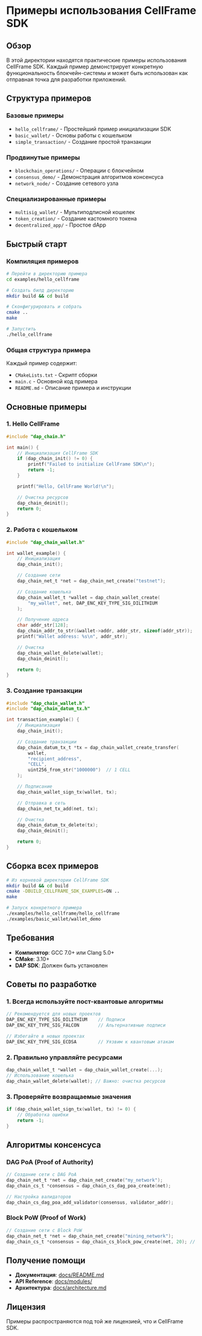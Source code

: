 # Примеры использования CellFrame SDK

## Обзор

В этой директории находятся практические примеры использования CellFrame SDK. Каждый пример демонстрирует конкретную функциональность блокчейн-системы и может быть использован как отправная точка для разработки приложений.

## Структура примеров

### Базовые примеры
- `hello_cellframe/` - Простейший пример инициализации SDK
- `basic_wallet/` - Основы работы с кошельком
- `simple_transaction/` - Создание простой транзакции

### Продвинутые примеры
- `blockchain_operations/` - Операции с блокчейном
- `consensus_demo/` - Демонстрация алгоритмов консенсуса
- `network_node/` - Создание сетевого узла

### Специализированные примеры
- `multisig_wallet/` - Мультиподписной кошелек
- `token_creation/` - Создание кастомного токена
- `decentralized_app/` - Простое dApp

## Быстрый старт

### Компиляция примеров

```bash
# Перейти в директорию примера
cd examples/hello_cellframe

# Создать билд директорию
mkdir build && cd build

# Сконфигурировать и собрать
cmake ..
make

# Запустить
./hello_cellframe
```

### Общая структура примера

Каждый пример содержит:
- `CMakeLists.txt` - Скрипт сборки
- `main.c` - Основной код примера
- `README.md` - Описание примера и инструкции

## Основные примеры

### 1. Hello CellFrame

```c
#include "dap_chain.h"

int main() {
    // Инициализация CellFrame SDK
    if (dap_chain_init() != 0) {
        printf("Failed to initialize CellFrame SDK\n");
        return -1;
    }

    printf("Hello, CellFrame World!\n");

    // Очистка ресурсов
    dap_chain_deinit();
    return 0;
}
```

### 2. Работа с кошельком

```c
#include "dap_chain_wallet.h"

int wallet_example() {
    // Инициализация
    dap_chain_init();

    // Создание сети
    dap_chain_net_t *net = dap_chain_net_create("testnet");

    // Создание кошелька
    dap_chain_wallet_t *wallet = dap_chain_wallet_create(
        "my_wallet", net, DAP_ENC_KEY_TYPE_SIG_DILITHIUM
    );

    // Получение адреса
    char addr_str[128];
    dap_chain_addr_to_str(&wallet->addr, addr_str, sizeof(addr_str));
    printf("Wallet address: %s\n", addr_str);

    // Очистка
    dap_chain_wallet_delete(wallet);
    dap_chain_deinit();

    return 0;
}
```

### 3. Создание транзакции

```c
#include "dap_chain_wallet.h"
#include "dap_chain_datum_tx.h"

int transaction_example() {
    // Инициализация
    dap_chain_init();

    // Создание транзакции
    dap_chain_datum_tx_t *tx = dap_chain_wallet_create_transfer(
        wallet,
        "recipient_address",
        "CELL",
        uint256_from_str("1000000")  // 1 CELL
    );

    // Подписание
    dap_chain_wallet_sign_tx(wallet, tx);

    // Отправка в сеть
    dap_chain_net_tx_add(net, tx);

    // Очистка
    dap_chain_datum_tx_delete(tx);
    dap_chain_deinit();

    return 0;
}
```

## Сборка всех примеров

```bash
# Из корневой директории CellFrame SDK
mkdir build && cd build
cmake -DBUILD_CELLFRAME_SDK_EXAMPLES=ON ..
make

# Запуск конкретного примера
./examples/hello_cellframe/hello_cellframe
./examples/basic_wallet/wallet_demo
```

## Требования

- **Компилятор**: GCC 7.0+ или Clang 5.0+
- **CMake**: 3.10+
- **DAP SDK**: Должен быть установлен

## Советы по разработке

### 1. Всегда используйте пост-квантовые алгоритмы

```c
// Рекомендуется для новых проектов
DAP_ENC_KEY_TYPE_SIG_DILITHIUM    // Подписи
DAP_ENC_KEY_TYPE_SIG_FALCON       // Альтернативные подписи

// Избегайте в новых проектах
DAP_ENC_KEY_TYPE_SIG_ECDSA        // Уязвим к квантовым атакам
```

### 2. Правильно управляйте ресурсами

```c
dap_chain_wallet_t *wallet = dap_chain_wallet_create(...);
// Использование кошелька
dap_chain_wallet_delete(wallet); // Важно: очистка ресурсов
```

### 3. Проверяйте возвращаемые значения

```c
if (dap_chain_wallet_sign_tx(wallet, tx) != 0) {
    // Обработка ошибки
    return -1;
}
```

## Алгоритмы консенсуса

### DAG PoA (Proof of Authority)

```c
// Создание сети с DAG PoA
dap_chain_net_t *net = dap_chain_net_create("my_network");
dap_chain_cs_t *consensus = dap_chain_cs_dag_poa_create(net);

// Настройка валидаторов
dap_chain_cs_dag_poa_add_validator(consensus, validator_addr);
```

### Block PoW (Proof of Work)

```c
// Создание сети с Block PoW
dap_chain_net_t *net = dap_chain_net_create("mining_network");
dap_chain_cs_t *consensus = dap_chain_cs_block_pow_create(net, 20); // difficulty
```

## Получение помощи

- **Документация**: [docs/README.md](../README.md)
- **API Reference**: [docs/modules/](../modules/)
- **Архитектура**: [docs/architecture.md](../architecture.md)

## Лицензия

Примеры распространяются под той же лицензией, что и CellFrame SDK.
